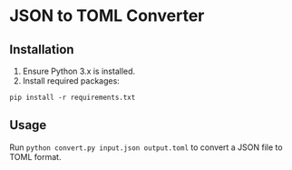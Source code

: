 # JSON to TOML Converter

## Installation

1. Ensure Python 3.x is installed.
2. Install required packages: 

```
pip install -r requirements.txt
```

## Usage

Run `python convert.py input.json output.toml` to convert a JSON file to TOML format.
